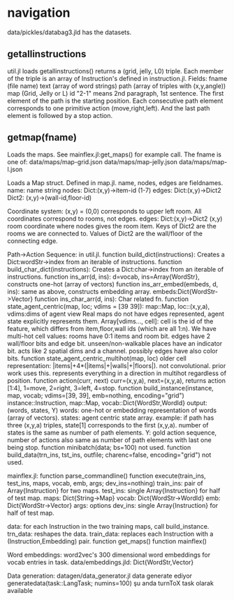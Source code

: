 # navigation

data/pickles/databag3.jld has the datasets.

## getallinstructions

util.jl loads getallinstructions() returns a (grid, jelly, L0) triple.
Each member of the triple is an array of Instruction's defined in instruction.jl.
Fields:
fname (file name)
text (array of word strings)
path (array of triples with (x,y,angle))
map (Grid, Jelly or L)
id "2-1" means 2nd paragraph, 1st sentence.
The first element of the path is the starting position.
Each consecutive path element corresponds to one primitive action
(move,right,left).  And the last path element is followed by a stop
action.


## getmap(fname)

Loads the maps.  See mainflex.jl:get_maps() for example call.  The fname is one of:
data/maps/map-grid.json
data/maps/map-jelly.json
data/maps/map-l.json

Loads a Map struct.  Defined in map.jl.  name, nodes, edges are fieldnames.
name: name string
nodes: Dict:(x,y)->item-id (1-7)
edges: Dict:(x,y)->Dict2
Dict2: (x,y)->(wall-id,floor-id)

Coordinate system:
(x,y) = (0,0) corresponds to upper left room.
All coordinates correspond to rooms, not edges.
edges: Dict:(x,y)->Dict2
(x,y) room coordinate where nodes gives the room item.
Keys of Dict2 are the rooms we are connected to.
Values of Dict2 are the wall/floor of the connecting edge.

Path->Action Sequence: in util.jl.
function build_dict(instructions): Creates a Dict:wordStr->index from an iterable of instructions.
function build_char_dict(instructions): Creates a Dict:char->index from an iterable of instructions.
function ins_arr(d, ins): d=vocab, ins=Array{WordStr}, constructs one-hot (array of vectors)
function ins_arr_embed(embeds, d, ins): same as above, constructs embedding array. embeds:Dict{WordStr->Vector}
function ins_char_arr(d, ins): Char related fn.
function state_agent_centric(map, loc; vdims = [39 39]): map::Map, loc::(x,y,a), vdims:dims of agent view
  Real maps do not have edges represented, agent state explicitly represents them.
  Array[vdims..., cell]: cell is the id of the feature, which differs from item,floor,wall ids (which are all 1:n).
  We have multi-hot cell values:
  rooms have 0:1 items and room bit.
  edges have 2 wall/floor bits and edge bit.
  unseen/non-walkable places have an indicator bit.
  acts like 2 spatial dims and a channel.
  possibly edges have also color bits.
function state_agent_centric_multihot(map, loc)
  older cell representation: |items|+4*(|items|+|walls|+|floors|).
  not convolutional.  prior work uses this.  represents everything in a direction in multihot regardless of position.
function action(curr, next)
  curr=(x,y,a), next=(x,y,a), returns action [1:4], 1=move, 2=right, 3=left, 4=stop.
function build_instance(instance, map, vocab; vdims=[39, 39], emb=nothing, encoding="grid")
  instance::Instruction, map::Map, vocab::Dict{WordStr,WordId}
  output: (words, states, Y)
  words: one-hot or embedding representation of words (array of vectors).
  states: agent centric state array.
  example: if path has three (x,y,a) triples, state[1] corresponds to the first (x,y,a).
  number of states is the same as number of path elements.
  Y: gold action sequence, number of actions also same as number of path elements with last one being stop.
function minibatch(data; bs=100)
  not used.
function build_data(trn_ins, tst_ins, outfile; charenc=false, encoding="grid")
  not used.

mainflex.jl:
function parse_commandline()
function execute(train_ins, test_ins, maps, vocab, emb, args; dev_ins=nothing)
  train_ins: pair of Array{Instruction} for two maps.
  test_ins: single Array{Instruction} for half of test map.
  maps: Dict{String->Map}
  vocab: Dict{WordStr->WordId}
  emb: Dict{WordStr->Vector}
  args: options
  dev_ins:  single Array{Instruction} for half of test map.

  data: for each Instruction in the two training maps, call build_instance.
  trn_data: reshapes the data.
  train_data: replaces each Instruction with a (Instruction,Embedding) pair.
function get_maps()
function mainflex()

Word embeddings:
  word2vec's 300 dimensional word embeddings for vocab entries in task.
  data/embeddings.jld: Dict{WordStr,Vector}

Data generation:
datagen/data_generator.jl
data generate ediyor
generatedata(task::LangTask; numins=100)
şu anda turnToX task olarak available
